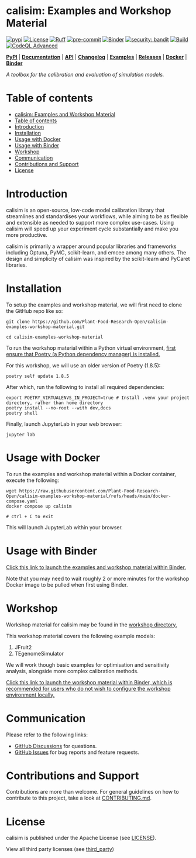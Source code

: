 # calisim: Examples and Workshop Material

[![pypi](https://img.shields.io/pypi/v/calisim.svg)](https://pypi.python.org/pypi/calisim)
[![License](https://img.shields.io/badge/License-Apache_2.0-blue.svg)](https://opensource.org/licenses/Apache-2.0)
[![Ruff](https://img.shields.io/endpoint?url=https://raw.githubusercontent.com/astral-sh/ruff/main/assets/badge/v2.json)](https://github.com/astral-sh/ruff)
[![pre-commit](https://img.shields.io/badge/pre--commit-enabled-brightgreen?logo=pre-commit)](https://github.com/pre-commit/pre-commit)
[![Binder](https://mybinder.org/badge_logo.svg)](https://mybinder.org/v2/gh/Plant-Food-Research-Open/calisim-examples-workshop-material.git/HEAD)
[![security: bandit](https://img.shields.io/badge/security-bandit-yellow.svg)](https://github.com/PyCQA/bandit)
[![Build](https://github.com/Plant-Food-Research-Open/calisim-examples-workshop-material/actions/workflows/build.yaml/badge.svg?branch=main)](https://github.com/Plant-Food-Research-Open/calisim-examples-workshop-material/actions/workflows/build.yaml)
[![CodeQL Advanced](https://github.com/Plant-Food-Research-Open/calisim-examples-workshop-material/actions/workflows/codeql.yaml/badge.svg?branch=main)](https://github.com/Plant-Food-Research-Open/calisim-examples-workshop-material/actions/workflows/codeql.yaml)

[**PyPI**](https://pypi.python.org/pypi/calisim)
| [**Documentation**](https://calisim.readthedocs.io)
| [**API**](https://calisim.readthedocs.io/en/latest/api_reference/index.html)
| [**Changelog**](https://calisim.readthedocs.io/en/latest/changelogs/changelog.html)
| [**Examples**](https://github.com/Plant-Food-Research-Open/calisim/tree/main/examples)
| [**Releases**](https://github.com/Plant-Food-Research-Open/calisim/releases)
| [**Docker**](https://github.com/Plant-Food-Research-Open/calisim/pkgs/container/calisim)
| [**Binder**](https://mybinder.org/v2/gh/Plant-Food-Research-Open/calisim-examples-workshop-material.git/HEAD)

*A toolbox for the calibration and evaluation of simulation models.*

# Table of contents

- [calisim: Examples and Workshop Material](#calisim-examples-and-workshop-material)
- [Table of contents](#table-of-contents)
- [Introduction](#introduction)
- [Installation](#installation)
- [Usage with Docker](#usage-with-docker)
- [Usage with Binder](#usage-with-binder)
- [Workshop](#workshop)
- [Communication](#communication)
- [Contributions and Support](#contributions-and-support)
- [License](#license)

# Introduction

calisim is an open-source, low-code model calibration library that streamlines and standardises your workflows, while aiming to be as flexible and extensible as needed to support more complex use-cases. Using calisim will speed up your experiment cycle substantially and make you more productive.

calisim is primarily a wrapper around popular libraries and frameworks including Optuna, PyMC, scikit-learn, and emcee among many others. The design and simplicity of calisim was inspired by the scikit-learn and PyCaret libraries.

# Installation 

To setup the examples and workshop material, we will first need to clone the GitHub repo like so:

```
git clone https://github.com/Plant-Food-Research-Open/calisim-examples-workshop-material.git

cd calisim-examples-workshop-material
```

To run the workshop material within a Python virtual environment, [first ensure that Poetry (a Python dependency manager) is installed.](https://python-poetry.org/docs)

For this workshop, we will use an older version of Poetry (1.8.5):

```
poetry self update 1.8.5
```

After which, run the following to install all required dependencies:

```
export POETRY_VIRTUALENVS_IN_PROJECT=true # Install .venv your project directory, rather than home directory
poetry install --no-root --with dev,docs
poetry shell
```

Finally, launch JupyterLab in your web browser:

```
jupyter lab
```

# Usage with Docker

To run the examples and workshop material within a Docker container, execute the following:

```
wget https://raw.githubusercontent.com/Plant-Food-Research-Open/calisim-examples-workshop-material/refs/heads/main/docker-compose.yaml
docker compose up calisim

# ctrl + C to exit
```

This will launch JupyterLab within your browser.

# Usage with Binder 

[Click this link to launch the examples and workshop material within Binder.](https://mybinder.org/v2/gh/Plant-Food-Research-Open/calisim-examples-workshop-material.git/HEAD)

Note that you may need to wait roughly 2 or more minutes for the workshop Docker image to be pulled when first using Binder.

# Workshop

Workshop material for calisim may be found in the [workshop directory.](workshop)

This workshop material covers the following example models:

1. JFruit2
2. TEgenomeSimulator

We will work though basic examples for optimisation and sensitivity analysis, alongside more complex calibration methods.

[Click this link to launch the workshop material within Binder, which is recommended for users who do not wish to configure the workshop environment locally.](https://mybinder.org/v2/gh/Plant-Food-Research-Open/calisim-examples-workshop-material.git/HEAD)

# Communication

Please refer to the following links:

- [GitHub Discussions] for questions.
- [GitHub Issues] for bug reports and feature requests.

[GitHub Discussions]: https://github.com/Plant-Food-Research-Open/calisim-examples-workshop-material/discussions
[GitHub issues]: https://github.com/Plant-Food-Research-Open/calisim-examples-workshop-material/issues

# Contributions and Support

Contributions are more than welcome. For general guidelines on how to contribute to this project, take a look at [CONTRIBUTING.md](https://github.com/Plant-Food-Research-Open/calisim-examples-workshop-material/tree/main/CONTRIBUTING.md).

# License

calisim is published under the Apache License (see [LICENSE](https://github.com/Plant-Food-Research-Open/calisim-examples-workshop-material/tree/main/LICENSE)).

View all third party licenses (see [third_party](https://github.com/Plant-Food-Research-Open/calisim-examples-workshop-material/tree/main/third_party))